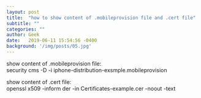 ```yaml
---
layout: post
title:  "how to show content of .mobileprovision file and .cert file"
subtitle: ""
categories: ""
author: Geek
date:   2019-06-11 15:54:56 -0400
background: '/img/posts/05.jpg'
---
```

show content of .mobileprovision file:
<br>
security cms -D -i iphone-distribution-exsmple.mobileprovision

<p>
show content of .cert file:
<br>openssl x509 -inform der -in Certificates-example.cer -noout -text
